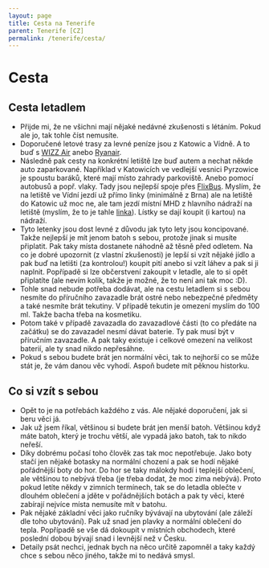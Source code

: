 ```yaml
---
layout: page
title: Cesta na Tenerife
parent: Tenerife [CZ]
permalink: /tenerife/cesta/
---
```


# Cesta

## Cesta letadlem

- Přijde mi, že ne všichni mají nějaké nedávné zkušenosti s létáním. Pokud ale jo, tak tohle číst nemusíte.
- Doporučené letové trasy za levné peníze jsou z Katowic a Vídně. A to buď s [WIZZ Air](https://wizzair.com/) anebo [Ryanair](https://www.ryanair.com/).
- Následně pak cesty na konkrétní letiště lze buď autem a nechat někde auto zaparkované. Například v Katowicích ve vedlejší vesnici Pyrzowice je spoustu baráků, které mají místo zahrady parkoviště. Anebo pomocí autobusů a popř. vlaky. Tady jsou nejlepší spoje přes [FlixBus](https://www.flixbus.cz/). Myslím, že na letiště ve Vídní jezdí už přímo linky (minimálně z Brna) ale na letiště do Katowic už moc ne, ale tam jezdí místní MHD z hlavního nádraží na letiště (myslím, že to je tahle [linka](https://rj.metropoliaztm.pl/rozklady/1-ap/76430/1/162106/)). Lístky se dají koupit (i kartou) na nádraží.
- Tyto letenky jsou dost levné z důvodu jak tyto lety jsou koncipované. Takže nejlepší je mít jenom batoh s sebou, protože jinak si musíte připlatit. Pak taky místa dostanete náhodně až těsně před odletem. Na co je dobré upozornit (z vlastní zkušenosti) je lepší si vzít nějaké jídlo a pak buď na letišti (za kontrolou!) koupit pití anebo si vzít láhev a pak si ji naplnit. Popřípadě si lze občerstvení zakoupit v letadle, ale to si opět připlatíte (ale nevím kolik, takže je možné, že to není ani tak moc :D).
- Tohle snad nebude potřeba dodávat, ale na cestu letadlem si s sebou nesmíte do příručního zavazadle brát ostré nebo nebezpečné předměty a také nesmíte brát tekutiny. V případě tekutin je omezení myslím do 100 ml. Takže bacha třeba na kosmetiku.
- Potom také v případě zavazadla do zavazadlové části (to co předáte na začátku) se do zavazadel nesmí dávat baterie. Ty pak musí být v příručním zavazadle. A pak taky existuje i celkové omezení na velikost baterií, ale ty snad nikdo nepřesáhne.
- Pokud s sebou budete brát jen normální věci, tak to nejhorší co se může stát je, že vám danou věc vyhodí. Aspoň budete mít pěknou historku.

## Co si vzít s sebou

- Opět to je na potřebách každého z vás. Ale nějaké doporučení, jak si beru věci já.
- Jak už jsem říkal, většinou si budete brát jen menší batoh. Většinou když máte batoh, který je trochu větší, ale vypadá jako batoh, tak to nikdo neřeší.
- Díky dobrému počasí toho člověk zas tak moc nepotřebuje. Jako boty stačí jen nějaké botasky na normální chození a pak se hodí nějaké pořádnější boty do hor. Do hor se taky málokdy hodí i teplejší oblečení, ale většinou to nebývá třeba (je třeba dodat, že moc zima nebývá). Proto pokud letíte někdy v zimních termínech, tak se do letadla oblečte v dlouhém oblečení a jděte v pořádnějších botách a pak ty věci, které zabírají nejvíce místa nemusíte mít v batohu.
- Pak nějaké základní věci jako ručníky bývávají na ubytování (ale záleží dle toho ubytování). Pak už snad jen plavky a normální oblečení do tepla. Popřípadě se vše dá dokoupit v místních obchodech, které poslední dobou bývají snad i levnější než v Česku.
- Detaily psát nechci, jednak bych na něco určitě zapomněl a taky každý chce s sebou něco jiného, takže mi to nedává smysl.